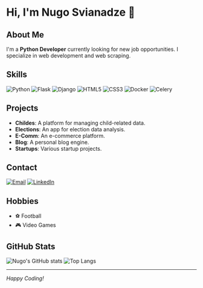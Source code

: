 # Hi, I'm Nugo Svianadze 👋

## About Me
I'm a **Python Developer** currently looking for new job opportunities. I specialize in web development and web scraping.

## Skills
![Python](https://img.shields.io/badge/Python-3776AB?style=for-the-badge&logo=python&logoColor=white)
![Flask](https://img.shields.io/badge/Flask-000000?style=for-the-badge&logo=flask&logoColor=white)
![Django](https://img.shields.io/badge/Django-092E20?style=for-the-badge&logo=django&logoColor=white)
![HTML5](https://img.shields.io/badge/HTML5-E34F26?style=for-the-badge&logo=html5&logoColor=white)
![CSS3](https://img.shields.io/badge/CSS3-1572B6?style=for-the-badge&logo=css3&logoColor=white)
![Docker](https://img.shields.io/badge/Docker-2496ED?style=for-the-badge&logo=docker&logoColor=white)
![Celery](https://img.shields.io/badge/Celery-37814A?style=for-the-badge&logo=celery&logoColor=white)

## Projects
- **Childes**: A platform for managing child-related data.
- **Elections**: An app for election data analysis.
- **E-Comm**: An e-commerce platform.
- **Blog**: A personal blog engine.
- **Startups**: Various startup projects.

## Contact
[![Email](https://img.shields.io/badge/Email-D14836?style=for-the-badge&logo=gmail&logoColor=white)](mailto:nugo.svianadze123@gmail.com)
[![LinkedIn](https://img.shields.io/badge/LinkedIn-0077B5?style=for-the-badge&logo=linkedin&logoColor=white)](https://www.linkedin.com/in/nugo-svianadze-1a8068224/)

## Hobbies
- ⚽ Football
- 🎮 Video Games

## GitHub Stats
![Nugo's GitHub stats](https://github-readme-stats.vercel.app/api?username=nugosvianadze&show_icons=true&theme=radical)
![Top Langs](https://github-readme-stats.vercel.app/api/top-langs/?username=nugosvianadze&layout=compact&theme=radical)

---

*Happy Coding!*

